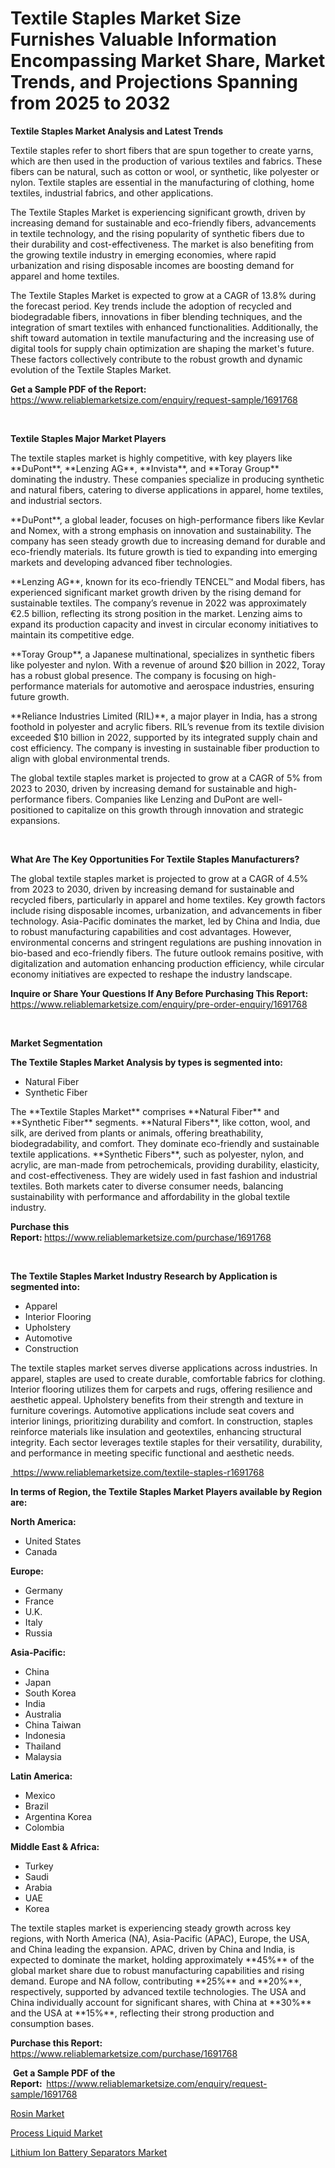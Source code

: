 <p><h1>Textile Staples Market Size Furnishes Valuable Information Encompassing Market Share, Market Trends, and Projections Spanning from 2025 to 2032</h1></p><p><strong>Textile Staples Market Analysis and Latest Trends</strong></p>
<p><p>Textile staples refer to short fibers that are spun together to create yarns, which are then used in the production of various textiles and fabrics. These fibers can be natural, such as cotton or wool, or synthetic, like polyester or nylon. Textile staples are essential in the manufacturing of clothing, home textiles, industrial fabrics, and other applications.</p><p>The Textile Staples Market is experiencing significant growth, driven by increasing demand for sustainable and eco-friendly fibers, advancements in textile technology, and the rising popularity of synthetic fibers due to their durability and cost-effectiveness. The market is also benefiting from the growing textile industry in emerging economies, where rapid urbanization and rising disposable incomes are boosting demand for apparel and home textiles.</p><p>The Textile Staples Market is expected to grow at a CAGR of 13.8% during the forecast period. Key trends include the adoption of recycled and biodegradable fibers, innovations in fiber blending techniques, and the integration of smart textiles with enhanced functionalities. Additionally, the shift toward automation in textile manufacturing and the increasing use of digital tools for supply chain optimization are shaping the market's future. These factors collectively contribute to the robust growth and dynamic evolution of the Textile Staples Market.</p></p>
<p><strong>Get a Sample PDF of the Report:&nbsp;</strong> <a href="https://www.reliablemarketsize.com/enquiry/request-sample/1691768?utm_campaign=1998&utm_medium=2&utm_source=Github&utm_content=ia&utm_term=26012025&utm_id=textile-staples">https://www.reliablemarketsize.com/enquiry/request-sample/1691768</a></p>
<p>&nbsp;</p>
<p><strong>Textile Staples Major Market Players</strong></p>
<p><p>The textile staples market is highly competitive, with key players like **DuPont**, **Lenzing AG**, **Invista**, and **Toray Group** dominating the industry. These companies specialize in producing synthetic and natural fibers, catering to diverse applications in apparel, home textiles, and industrial sectors.</p><p>**DuPont**, a global leader, focuses on high-performance fibers like Kevlar and Nomex, with a strong emphasis on innovation and sustainability. The company has seen steady growth due to increasing demand for durable and eco-friendly materials. Its future growth is tied to expanding into emerging markets and developing advanced fiber technologies.</p><p>**Lenzing AG**, known for its eco-friendly TENCEL™ and Modal fibers, has experienced significant market growth driven by the rising demand for sustainable textiles. The company’s revenue in 2022 was approximately €2.5 billion, reflecting its strong position in the market. Lenzing aims to expand its production capacity and invest in circular economy initiatives to maintain its competitive edge.</p><p>**Toray Group**, a Japanese multinational, specializes in synthetic fibers like polyester and nylon. With a revenue of around $20 billion in 2022, Toray has a robust global presence. The company is focusing on high-performance materials for automotive and aerospace industries, ensuring future growth.</p><p>**Reliance Industries Limited (RIL)**, a major player in India, has a strong foothold in polyester and acrylic fibers. RIL’s revenue from its textile division exceeded $10 billion in 2022, supported by its integrated supply chain and cost efficiency. The company is investing in sustainable fiber production to align with global environmental trends.</p><p>The global textile staples market is projected to grow at a CAGR of 5% from 2023 to 2030, driven by increasing demand for sustainable and high-performance fibers. Companies like Lenzing and DuPont are well-positioned to capitalize on this growth through innovation and strategic expansions.</p></p>
<p>&nbsp;</p>
<p><strong>What Are The Key Opportunities For Textile Staples Manufacturers?</strong></p>
<p><p>The global textile staples market is projected to grow at a CAGR of 4.5% from 2023 to 2030, driven by increasing demand for sustainable and recycled fibers, particularly in apparel and home textiles. Key growth factors include rising disposable incomes, urbanization, and advancements in fiber technology. Asia-Pacific dominates the market, led by China and India, due to robust manufacturing capabilities and cost advantages. However, environmental concerns and stringent regulations are pushing innovation in bio-based and eco-friendly fibers. The future outlook remains positive, with digitalization and automation enhancing production efficiency, while circular economy initiatives are expected to reshape the industry landscape.</p></p>
<p><strong>Inquire or Share Your Questions If Any Before Purchasing This Report:</strong> <a href="https://www.reliablemarketsize.com/enquiry/pre-order-enquiry/1691768?utm_campaign=1998&utm_medium=2&utm_source=Github&utm_content=ia&utm_term=26012025&utm_id=textile-staples">https://www.reliablemarketsize.com/enquiry/pre-order-enquiry/1691768</a></p>
<p>&nbsp;</p>
<p><strong>Market Segmentation</strong></p>
<p><strong>The Textile Staples Market Analysis by types is segmented into:</strong></p>
<p><ul><li>Natural Fiber</li><li>Synthetic Fiber</li></ul></p>
<p><p>The **Textile Staples Market** comprises **Natural Fiber** and **Synthetic Fiber** segments. **Natural Fibers**, like cotton, wool, and silk, are derived from plants or animals, offering breathability, biodegradability, and comfort. They dominate eco-friendly and sustainable textile applications. **Synthetic Fibers**, such as polyester, nylon, and acrylic, are man-made from petrochemicals, providing durability, elasticity, and cost-effectiveness. They are widely used in fast fashion and industrial textiles. Both markets cater to diverse consumer needs, balancing sustainability with performance and affordability in the global textile industry.</p></p>
<p><strong>Purchase this Report:&nbsp;</strong><a href="https://www.reliablemarketsize.com/purchase/1691768?utm_campaign=1998&utm_medium=2&utm_source=Github&utm_content=ia&utm_term=26012025&utm_id=textile-staples">https://www.reliablemarketsize.com/purchase/1691768</a></p>
<p>&nbsp;</p>
<p><strong>The Textile Staples Market Industry Research by Application is segmented into:</strong></p>
<p><ul><li>Apparel</li><li>Interior Flooring</li><li>Upholstery</li><li>Automotive</li><li>Construction</li></ul></p>
<p><p>The textile staples market serves diverse applications across industries. In apparel, staples are used to create durable, comfortable fabrics for clothing. Interior flooring utilizes them for carpets and rugs, offering resilience and aesthetic appeal. Upholstery benefits from their strength and texture in furniture coverings. Automotive applications include seat covers and interior linings, prioritizing durability and comfort. In construction, staples reinforce materials like insulation and geotextiles, enhancing structural integrity. Each sector leverages textile staples for their versatility, durability, and performance in meeting specific functional and aesthetic needs.</p></p>
<p><a href="https://www.reliablemarketsize.com/textile-staples-r1691768?utm_campaign=1998&utm_medium=2&utm_source=Github&utm_content=ia&utm_term=26012025&utm_id=textile-staples">&nbsp;https://www.reliablemarketsize.com/textile-staples-r1691768</a></p>
<p><strong>In terms of Region, the Textile Staples Market Players available by Region are:</strong></p>
<p>
    <p> <strong> North America: </strong>
        <ul>
            <li>United States</li>
            <li>Canada</li>
        </ul>
        </p> 
    <p> <strong> Europe: </strong>
        <ul>
            <li>Germany</li>
            <li>France</li>
            <li>U.K.</li>
            <li>Italy</li>
            <li>Russia</li>
        </ul>
        </p> 
    <p> <strong> Asia-Pacific: </strong>
        <ul>
            <li>China</li>
            <li>Japan</li>
            <li>South Korea</li>
            <li>India</li>
            <li>Australia</li>
            <li>China Taiwan</li>
            <li>Indonesia</li>
            <li>Thailand</li>
            <li>Malaysia</li>
        </ul>
        </p> 
    <p> <strong> Latin America: </strong>
        <ul>
            <li>Mexico</li>
            <li>Brazil</li>
            <li>Argentina Korea</li>
            <li>Colombia</li>
        </ul>
        </p> 
    <p> <strong> Middle East & Africa: </strong>
        <ul>
            <li>Turkey</li>
            <li>Saudi</li>
            <li>Arabia</li>
            <li>UAE</li>
            <li>Korea</li>
        </ul>
    </p>
    </p>
<p><p>The textile staples market is experiencing steady growth across key regions, with North America (NA), Asia-Pacific (APAC), Europe, the USA, and China leading the expansion. APAC, driven by China and India, is expected to dominate the market, holding approximately **45%** of the global market share due to robust manufacturing capabilities and rising demand. Europe and NA follow, contributing **25%** and **20%**, respectively, supported by advanced textile technologies. The USA and China individually account for significant shares, with China at **30%** and the USA at **15%**, reflecting their strong production and consumption bases.</p></p>
<p><strong>Purchase this Report: </strong><a href="https://www.reliablemarketsize.com/purchase/1691768?utm_campaign=1998&utm_medium=2&utm_source=Github&utm_content=ia&utm_term=26012025&utm_id=textile-staples">https://www.reliablemarketsize.com/purchase/1691768</a></p>
<p>&nbsp;<strong>Get a Sample PDF of the Report:&nbsp;&nbsp;</strong><a href="https://www.reliablemarketsize.com/enquiry/request-sample/1691768?utm_campaign=1998&utm_medium=2&utm_source=Github&utm_content=ia&utm_term=26012025&utm_id=textile-staples">https://www.reliablemarketsize.com/enquiry/request-sample/1691768</a></p>
<p><strong></strong></p>
<p><p><a href="https://github.com/bensemilia864/Market-Research-Report-List-1/blob/main/rosin-market.md?utm_campaign=1998&utm_medium=2&utm_source=Github&utm_content=ia&utm_term=26012025&utm_id=textile-staples">Rosin Market</a></p><p><a href="https://github.com/justalichtenberger/Market-Research-Report-List-1/blob/main/process-liquid-market.md?utm_campaign=1998&utm_medium=2&utm_source=Github&utm_content=ia&utm_term=26012025&utm_id=textile-staples">Process Liquid Market</a></p><p><a href="https://github.com/arnoldannice0/Market-Research-Report-List-1/blob/main/lithium-ion-battery-separators-market.md?utm_campaign=1998&utm_medium=2&utm_source=Github&utm_content=ia&utm_term=26012025&utm_id=textile-staples">Lithium Ion Battery Separators Market</a></p></p>